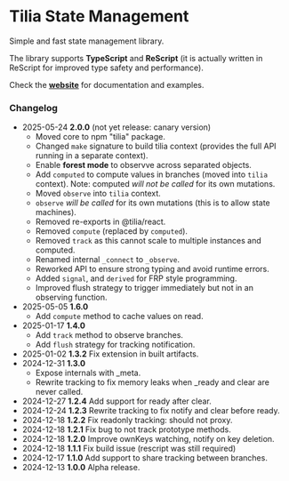 # Tilia State Management

Simple and fast state management library.

The library supports **TypeScript** and **ReScript** (it is actually written in
ReScript for improved type safety and performance).

Check the [**website**](https://tiliajs.com) for documentation and examples.

### Changelog

- 2025-05-24 **2.0.0** (not yet release: canary version)
  - Moved core to npm "tilia" package.
  - Changed `make` signature to build tilia context (provides the full API running in a separate context).
  - Enable **forest mode** to observve across separated objects.
  - Add `computed` to compute values in branches (moved into `tilia` context).
    Note: computed _will not be called_ for its own mutations.
  - Moved `observe` into `tilia` context.
  - `observe` _will be called_ for its own mutations (this is to allow state machines).
  - Removed re-exports in @tilia/react.
  - Removed `compute` (replaced by `computed`).
  - Removed `track` as this cannot scale to multiple instances and computed.
  - Renamed internal `_connect` to `_observe`.
  - Reworked API to ensure strong typing and avoid runtime errors.
  - Added `signal`, and `derived` for FRP style programming.
  - Improved flush strategy to trigger immediately but not in an observing function.
- 2025-05-05 **1.6.0**
  - Add `compute` method to cache values on read.
- 2025-01-17 **1.4.0**
  - Add `track` method to observe branches.
  - Add `flush` strategy for tracking notification.
- 2025-01-02 **1.3.2** Fix extension in built artifacts.
- 2024-12-31 **1.3.0**
  - Expose internals with \_meta.
  - Rewrite tracking to fix memory leaks when \_ready and clear are never called.
- 2024-12-27 **1.2.4** Add support for ready after clear.
- 2024-12-24 **1.2.3** Rewrite tracking to fix notify and clear before ready.
- 2024-12-18 **1.2.2** Fix readonly tracking: should not proxy.
- 2024-12-18 **1.2.1** Fix bug to not track prototype methods.
- 2024-12-18 **1.2.0** Improve ownKeys watching, notify on key deletion.
- 2024-12-18 **1.1.1** Fix build issue (rescript was still required)
- 2024-12-17 **1.1.0** Add support to share tracking between branches.
- 2024-12-13 **1.0.0** Alpha release.
